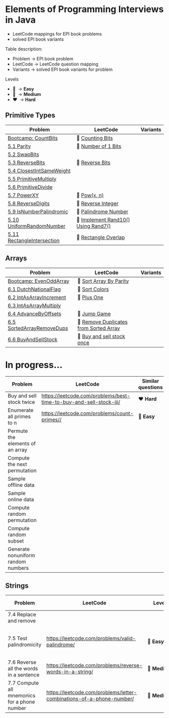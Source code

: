 # Elements of Programming Interviews in Java

* LeetCode mappings for EPI book problems
* solved EPI book variants

Table description:
* Problem -> EPI book problem
* LeetCode -> LeetCode question mapping
* Variants -> solved EPI book variants for problem

Levels
* :green_heart:&nbsp; -> **Easy**
* :yellow_heart:&nbsp; -> **Medium**
* :heart:&nbsp; -> **Hard**

## Primitive Types

| Problem | LeetCode | Variants |
| ------- | -------- | -------- |
| [Bootcamp: CountBits](https://github.com/andreeaiancovici/ElementsOfProgrammingInterviews-Variants/blob/main/src/main/java/epi/primitive/CountBits.java) | :green_heart:&nbsp;[Counting Bits](https://leetcode.com/problems/counting-bits/) | |
| [5.1 Parity ](https://github.com/andreeaiancovici/ElementsOfProgrammingInterviews-Variants/blob/main/src/main/java/epi/primitive/Parity.java)| :green_heart:&nbsp;[Number of 1 Bits](https://leetcode.com/problems/number-of-1-bits/) | |
| [5.2 SwapBits](https://github.com/andreeaiancovici/ElementsOfProgrammingInterviews-Variants/blob/main/src/main/java/epi/primitive/SwapBits.java) | | |
| [5.3 ReverseBits](https://github.com/andreeaiancovici/ElementsOfProgrammingInterviews-Variants/blob/main/src/main/java/epi/primitive/ReverseBits.java) | :green_heart:&nbsp;[Reverse Bits](https://leetcode.com/problems/reverse-bits/) | |
| [5.4 ClosestIntSameWeight](https://github.com/andreeaiancovici/ElementsOfProgrammingInterviews-Variants/blob/main/src/main/java/epi/primitive/ClosestIntSameWeight.java) | | |
| [5.5 PrimitiveMultiply](https://github.com/andreeaiancovici/ElementsOfProgrammingInterviews-Variants/blob/main/src/main/java/epi/primitive/PrimitiveMultiply.java) | | |
| [5.6 PrimitiveDivide](https://github.com/andreeaiancovici/ElementsOfProgrammingInterviews-Variants/blob/main/src/main/java/epi/primitive/PrimitiveDivide.java) | | |
| [5.7 PowerXY](https://github.com/andreeaiancovici/ElementsOfProgrammingInterviews-Variants/blob/main/src/main/java/epi/primitive/PowerXY.java) | :yellow_heart:&nbsp;[Pow(x, n)](https://leetcode.com/problems/powx-n/) | |
| [5.8 ReverseDigits](https://github.com/andreeaiancovici/ElementsOfProgrammingInterviews-Variants/blob/main/src/main/java/epi/primitive/ReverseDigits.java) | :yellow_heart:&nbsp;[Reverse Integer](https://leetcode.com/problems/reverse-integer/) | |
| [5.9 IsNumberPalindromic](https://github.com/andreeaiancovici/ElementsOfProgrammingInterviews-Variants/blob/main/src/main/java/epi/primitive/IsNumberPalindromic.java) | :green_heart:&nbsp;[Palindrome Number](https://leetcode.com/problems/palindrome-number/) | |
| [5.10 UniformRandomNumber](https://github.com/andreeaiancovici/ElementsOfProgrammingInterviews-Variants/blob/main/src/main/java/epi/primitive/UniformRandomNumber.java) | :yellow_heart:&nbsp;[Implement Rand10() Using Rand7()](https://leetcode.com/problems/implement-rand10-using-rand7/) | |
| [5.11 RectangleIntersection](https://github.com/andreeaiancovici/ElementsOfProgrammingInterviews-Variants/blob/main/src/main/java/epi/primitive/RectangleIntersection.java) | :green_heart:&nbsp;[Rectangle Overlap](https://leetcode.com/problems/rectangle-overlap/) | |

## Arrays
| Problem | LeetCode | Variants |
| ------- | -------- | -------- |
| [Bootcamp: EvenOddArray](https://github.com/andreeaiancovici/ElementsOfProgrammingInterviews-Variants/blob/main/src/main/java/epi/arrays/EvenOddArray.java)  | :green_heart:&nbsp;[Sort Array By Parity](https://leetcode.com/problems/sort-array-by-parity/) | |
| [6.1 DutchNationalFlag](https://github.com/andreeaiancovici/ElementsOfProgrammingInterviews-Variants/blob/main/src/main/java/epi/arrays/DutchNationalFlag.java) | :yellow_heart:&nbsp;[Sort Colors](https://leetcode.com/problems/sort-colors/) | |
| [6.2 IntAsArrayIncrement](https://github.com/andreeaiancovici/ElementsOfProgrammingInterviews-Variants/blob/main/src/main/java/epi/arrays/IntAsArrayIncrement.java) | :green_heart:&nbsp;[Plus One](https://leetcode.com/problems/plus-one/) | |
| [6.3 IntAsArrayMultiply](https://github.com/andreeaiancovici/ElementsOfProgrammingInterviews-Variants/blob/main/src/main/java/epi/arrays/IntAsArrayMultiply.java) | | |
| [6.4 AdvanceByOffsets](https://github.com/andreeaiancovici/ElementsOfProgrammingInterviews-Variants/blob/main/src/main/java/epi/arrays/AdvanceByOffsets.java) | :yellow_heart:&nbsp;[Jump Game](https://leetcode.com/problems/jump-game/) | |
| [6.5 SortedArrayRemoveDups](https://github.com/andreeaiancovici/ElementsOfProgrammingInterviews-Variants/blob/main/src/main/java/epi/arrays/SortedArrayRemoveDups.java) | :green_heart:&nbsp;[Remove Duplicates from Sorted Array](https://leetcode.com/problems/remove-duplicates-from-sorted-array/) | |
| [6.6 BuyAndSellStock](https://github.com/andreeaiancovici/ElementsOfProgrammingInterviews-Variants/blob/main/src/main/java/epi/arrays/BuyAndSellStock.java) | :green_heart:&nbsp;[Buy and sell stock once](https://leetcode.com/problems/best-time-to-buy-and-sell-stock/) | |

# In progress...

|Problem|LeetCode|Similar questions|Similar questions
|---|---|---|---|
|Buy and sell stock twice|https://leetcode.com/problems/best-time-to-buy-and-sell-stock-iii/|:heart:&nbsp;**Hard**|
|Enumerate all primes to n|https://leetcode.com/problems/count-primes//|:green_heart:&nbsp;**Easy**|
|Permute the elements of an array|
|Compute the next permutation|
|Sample offline data|
|Sample online data|
|Compute random permutation|
|Compute random subset|
|Generate nonuniform random numbers|

## Strings

|Problem|LeetCode|Level|Similar questions|Variants
|---|---|---|---|---|
|7.4 Replace and remove| | | |TelexEncoding, MergeTwoSortedArrays|
|7.5 Test palindromicity|https://leetcode.com/problems/valid-palindrome/|:green_heart:&nbsp;**Easy**|Valid Palindrome II, Palindrome Linked List| |
|7.6 Reverse all the words in a sentence|https://leetcode.com/problems/reverse-words-in-a-string/|:yellow_heart:&nbsp;**Medium**|Reverse Words in a String II| |
|7.7 Compute all mnemonics for a phone number|https://leetcode.com/problems/letter-combinations-of-a-phone-number/|:yellow_heart:&nbsp;**Medium**|Generate Parentheses, Combination Sum, Binary Watch| |
